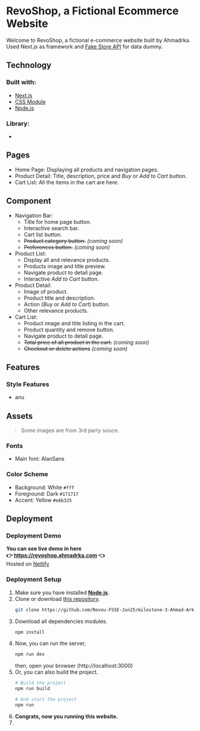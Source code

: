 # RevoShop, a Fictional Ecommerce Website
Welcome to RevoShop, a fictional e-commerce website built by Ahmadrka. Used Next.js as framework and [Fake Store API](https://react-hook-form.com) for data dummy.

## Technology
### Built with:
- [Next.js](https://nextjs.org/)
- [CSS Module](https://www.google.com/search?q=css+modules)
- [Node.js](https://nodejs.org/)

### Library:
- 


## Pages
- Home Page: Displaying all products and navigation pages.
- Product Detail: Title, description, price and _Buy_ or _Add to Cart_ button.
- Cart List: All the items in the cart are here.


## Component
- Navigation Bar:
  - Title for home page button.
  - Interactive search bar.
  - Cart list button.
  - ~~Product category button.~~ _(coming soon)_
  - ~~Preferences button.~~ _(coming soon)_
- Product List:
  - Display all and relevance products.
  - Products image and title preview.
  - Navigate product to detail page.
  - Interactive _Add to Cart_ button.
- Product Detail:
  - Image of product.
  - Product title and description.
  - Action (_Buy_ or _Add to Cart_) button.
  - Other relevance products.
 - Cart List:
   - Product image and title listing in the cart.
   - Product quantity and remove button.
   - Navigate product to detail page.
   - ~~Total price of all product in the cart.~~ _(coming soon)_
   - ~~Checkout or delete actions~~ _(coming soon)_


## Features
### Style Features
- anu

## Assets
> Some images are from 3rd party souce.
### Fonts
- Main font: AlanSans

### Color Scheme
- Background: White `#fff`
- Foreground: Dark `#171717`
- Accent: Yellow `#e6b325`


## Deployment
### Deployment Demo
**You can see live demo in here**<br>
**👉 https://revoshop.ahmadrka.com 👈**<br>
Hosted on [Netlify](https://netlify.com)

### Deployment Setup
1. Make sure you have installed [**Node.js**](https://nodejs.org/).
2. Clone or download [this repository](https://github.com/Revou-FSSE-Jun25/milestone-3-Ahmad-Arkan).
	```bash
	git clone https://github.com/Revou-FSSE-Jun25/milestone-3-Ahmad-Arkan.git
	```
3. Download all dependencies modules.
	```bash
	npm install
	```
4. Now, you can run the server,
	```bash
	npm run dev
	```
	then, open your browser (http://localhost:3000)
5. Or, you can also build the project.
	```bash
	# Build the project
	npm run build

	# And start the project
	npm run
	```
6. **Congrats, now you running this website.**
7. 